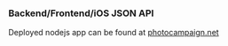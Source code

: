 <h3>Backend/Frontend/iOS JSON API</h3>

Deployed nodejs app can be found at <a href="http://photocampaign.net">photocampaign.net</a> 